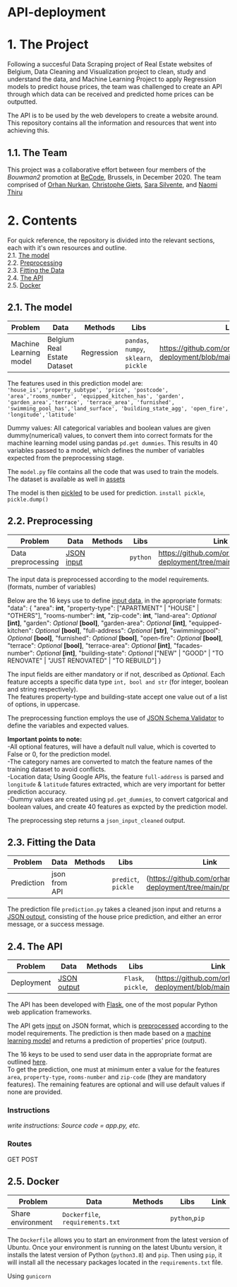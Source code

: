 # API-deployment

# 1. The Project
Following a succesful Data Scraping project of Real Estate websites of Belgium, Data Cleaning and Visualization project to clean, study and understand the data, and Machine Learning Project to apply Regression models to predict house prices, the team was challenged to create an API through which data can be received and predicted home prices can be outputted.

The API is to be used by the web developers to create a website around. This repository contains all the information and resources that went into achieving this.


## 1.1. The Team
This project was a collaborative effort between four members of the *Bouwman2* promotion at [BeCode](https://github.com/becodeorg), Brussels, in December 2020. The team comprised of [Orhan Nurkan](https://github.com/orhannurkan), [Christophe Giets](https://github.com/gietsc), [Sara Silvente](https://github.com/silventesa), and [Naomi Thiru](https://github.com/naomithiru)


# 2. Contents
For quick reference, the repository is divided into the relevant sections, each with it's own resources and outline.  
2.1. [The model](#model)  
2.2. [Preprocessing](#prep)  
2.3. [Fitting the Data](#pred)  
2.4. [The API](#api)  
2.5. [Docker](#doc)  

<a name="model"></a>
## 2.1. The model
|__Problem__|__Data__|__Methods__|__Libs__|__Link__|
|-|-|-|-|-|
|Machine Learning model|Belgium Real Estate Dataset |Regression|`pandas`, `numpy`, `sklearn`, `pickle`|https://github.com/orhannurkan/API-deployment/blob/main/app/model/model.py|

The features used in this prediction model are: `'house_is','property_subtype', 'price', 'postcode', 'area','rooms_number', 'equipped_kitchen_has', 'garden', 'garden_area','terrace', 'terrace_area', 'furnished', 'swimming_pool_has','land_surface', 'building_state_agg', 'open_fire', 'longitude','latitude'`

Dummy values: All categorical variables and boolean values are given dummy(numerical) values, to convert them into correct formats for the machine learning model using pandas `pd.get dummies`. This results in 40 variables passed to a model, which defines the number of variables expected from the preprocessing stage.

The `model.py` file contains all the code that was used to train the models. The dataset is available as well in [assets](https://github.com/orhannurkan/API-deployment/tree/main/assets)

The model is then [pickled](https://docs.python.org/3/library/pickle.html) to be used for prediction.
`install pickle`, `pickle.dump()`


<a name="prep"></a>
## 2.2. Preprocessing
|__Problem__|__Data__|__Methods__|__Libs__|__Link__|
|-|-|-|-|-|
|Data preprocessing |[JSON input](#input)| |`python`|https://github.com/orhannurkan/API-deployment/tree/main/preprocessing |

The input data is preprocessed according to the model requirements.(formats, number of variables)

Below are the 16 keys use to define [input data](#input), in the appropriate formats: 
"data": {
        "area": **int**,
        "property-type": ["APARTMENT" | "HOUSE" | "OTHERS"],
        "rooms-number": **int**,
        "zip-code": **int**,
        "land-area": *Optional* **[int]**,
        "garden": *Optional* **[bool]**,
        "garden-area": *Optional* **[int]**,
        "equipped-kitchen": *Optional* **[bool]**,
        "full-address": *Optional* **[str]**,
        "swimmingpool": *Optional* **[bool]**,
        "furnished": *Optional* **[bool]**,
        "open-fire": *Optional* **[bool]**,
        "terrace": *Optional* **[bool]**,
        "terrace-area": *Optional* **[int]**,
        "facades-number": *Optional* **[int]**,
        "building-state": *Optional* ["NEW" | "GOOD" | "TO RENOVATE" | "JUST RENOVATED" | "TO REBUILD"]
}

The input fields are either mandatory or if not, described as *Optional*. Each feature accepts a specific data type `int, bool and str` (for integer, boolean and string respectively).  
The features property-type and building-state accept one value out of a list of options, in uppercase.  

The preprocessing function employs the use of [JSON Schema Validator](https://json-schema.org/implementations.html) to define the variables and expected values. 


**Important points to note:**  
-All optional features, will have a default null value, which is coverted to False or 0, for the prediction model.  
-The category names are converted to match the feature names of the training dataset to avoid conflicts.  
-Location data; Using Google APIs, the feature `full-address` is parsed and `longitude` & `latitude` fatures extracted, which are very important for better prediction accuracy.  
-Dummy values are created using `pd.get_dummies`, to convert catgorical and boolean values, and create 40 features as expcted by the prediction model.

The preprocessing step returns a `json_input_cleaned` output.

<a name="pred"></a>
## 2.3. Fitting the Data
|__Problem__|__Data__|__Methods__|__Libs__|__Link__|
|-|-|-|-|-|
|Prediction|json from API||`predict`, `pickle`| (https://github.com/orhannurkan/API-deployment/tree/main/predict)|

The prediction file `prediction.py` takes a cleaned json input and returns a [JSON output](#output), consisting of the house price prediction, and either an error message, or a success message.


<a name="api"></a>
## 2.4. The API
|__Problem__|__Data__|__Methods__|__Libs__|__Link__|
|-|-|-|-|-|
|Deployment|[JSON output](#output)||`Flask`, `pickle`, |(https://github.com/orhannurkan/API-deployment/blob/main/app.py)|

The API has been developed with [Flask](https://flask.palletsprojects.com/en/1.1.x/), one of the most popular Python web application frameworks.

The API gets [input](#input-requirements) on JSON format, which is [preprocessed](#prep) according to the model requirements. The prediction is then made based on a [machine learning model](#model) and returns a prediction of properties' price (output).

The 16 keys to be used to send user data in the appropriate format are outlined [here](#input).  
To get the prediction, one must at minimum enter a value for the features `area`, `property-type`, `rooms-number` and `zip-code` (they are mandatory features).
The remaining features are optional and will use default values if none are provided.

### Instructions
*write instructions: Source code = app.py, etc.*

### Routes
GET
POST

<a name="doc"></a>
## 2.5. Docker
|__Problem__|__Data__|__Methods__|__Libs__|__Link__|
|-|-|-|-|-|
|Share environment|`Dockerfile`, `requirements.txt`||`python`,`pip`|| |

The `Dockerfile` allows you to start an environment from the latest version of Ubuntu. Once your environment is running on the latest Ubuntu version, it installs the latest version of Python (`python3.8`) and `pip`. Then using `pip`, it will install all the necessary packages located in the `requirements.txt` file.

Using `gunicorn`
